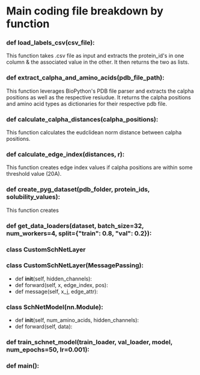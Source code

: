 # Main coding file breakdown by function

### def load_labels_csv(csv_file):
This function takes .csv file as input and extracts the protein_id's in one column & the associated value in the other. It then returns the two as lists.

### def extract_calpha_and_amino_acids(pdb_file_path):
This function leverages BioPython's PDB file parser and extracts the calpha positions as well as the respective resiudue. It returns the calpha positions and amino acid types as dictionaries for their respective pdb file.

### def calculate_calpha_distances(calpha_positions):
This function calculates the eudclidean norm distance between calpha positions.

### def calculate_edge_index(distances, r):
This function creates edge index values if calpha positions are within some threshold value (20A).

### def create_pyg_dataset(pdb_folder, protein_ids, solubility_values):
This function creates 

### def get_data_loaders(dataset, batch_size=32, num_workers=4, split={"train": 0.8, "val": 0.2}):

### class CustomSchNetLayer

### class CustomSchNetLayer(MessagePassing):
* def __init__(self, hidden_channels):
* def forward(self, x, edge_index, pos):
* def message(self, x_j, edge_attr):

### class SchNetModel(nn.Module):
* def __init__(self, num_amino_acids, hidden_channels):
* def forward(self, data):

### def train_schnet_model(train_loader, val_loader, model, num_epochs=50, lr=0.001):

### def main():
